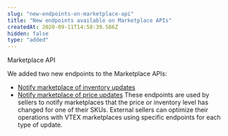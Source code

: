 ```yaml
---
slug: "new-endpoints-on-marketplace-api"
title: "New endpoints available on Marketplace APIs"
createdAt: 2020-09-11T14:58:39.586Z
hidden: false
type: "added"
---
```


<span class="badge" id="notification">Marketplace API</span>

We added two new endpoints to the Marketplace APIs:

- [Notify marketplace of inventory updates](https://developers.vtex.com/reference/notification#inventorynotification)
- [Notify marketplace of price updates](https://developers.vtex.com/reference/notification#pricenotification)
These endpoints are used by sellers to notify marketplaces that the price or inventory level has changed for one of their SKUs. External sellers can optimize their operations with VTEX marketplaces using specific endpoints for each type of update.
